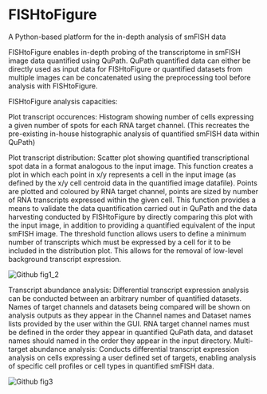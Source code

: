 # FISHtoFigure
A Python-based platform for the in-depth analysis of smFISH data

FISHtoFigure enables in-depth probing of the transcriptome in smFISH image data quantified using QuPath. QuPath quantified data can either be directly used as input data for FISHtoFigure or quantified datasets from multiple images can be concatenated using the preprocessing tool before analysis with FISHtoFigure.  

FISHtoFigure analysis capacities: 

Plot transcript occurences: Histogram showing number of cells expressing a given number of spots for each RNA target channel. (This recreates the pre-existing in-house histographic analysis of quantified smFISH data within QuPath)

Plot transcript distribution: Scatter plot showing quantified transcriptional spot data in a format analogous to the input image. This function creates a plot in which each point in x/y represents a cell in the input image (as defined by the x/y cell centroid data in the quantified image datafile). Points are plotted and coloured by RNA target channel, points are sized by number of RNA transcripts expressed within the given cell. This function provides a means to validate the data quantification carried out in QuPath and the data harvesting conducted by FISHtoFigure by directly comparing this plot with the input image, in addition to providing a quantified equivalent of the input smFISH image. The threshold function allows users to define a minimum number of transcripts which must be expressed by a cell for it to be included in the distribution plot. This allows for the removal of low-level background transcript expression. 

![Github fig1_2](https://user-images.githubusercontent.com/109809682/182032194-273be54e-38b7-4056-ad68-d8733c2d8dab.png)

Transcript abundance analysis: Differential transcript expression analysis can be conducted between an arbitrary number of quantified datasets. Names of target channels and datasets being compared will be shown on analysis outputs as they appear in the Channel names and Dataset names lists provided by the user within the GUI. RNA target channel names must be defined in the order they appear in quantified QuPath data, and dataset names should named in the order they appear in the input directory. Multi-target abundance analysis: Conducts differential transcript expression analysis on cells expressing a user defined set of targets, enabling analysis of specific cell profiles or cell types in quantified smFISH data.

![Github fig3](https://user-images.githubusercontent.com/109809682/182028486-fb2d5315-85c2-4c1d-9401-9c28309d872d.png)
